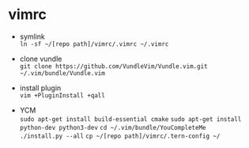 # vimrc

- symlink  
``ln -sf ~/[repo path]/vimrc/.vimrc ~/.vimrc``

- clone vundle  
``git clone https://github.com/VundleVim/Vundle.vim.git ~/.vim/bundle/Vundle.vim``

- install plugin  
``vim +PluginInstall +qall``

- YCM  
``sudo apt-get install build-essential cmake``
``sudo apt-get install python-dev python3-dev``
``
cd ~/.vim/bundle/YouCompleteMe  
./install.py --all
``
``cp ~/[repo path]/vimrc/.tern-config ~/``


